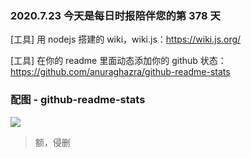 ### 2020.7.23 今天是每日时报陪伴您的第 378 天

[工具] 用 nodejs 搭建的 wiki，wiki.js：<https://wiki.js.org/>

[工具] 在你的 readme 里面动态添加你的 github 状态：<https://github.com/anuraghazra/github-readme-stats>

### 配图 - github-readme-stats

![](https://github-readme-stats.vercel.app/api?username=yyx990803&show_icons=true&theme=onedark)

> 额，侵删
